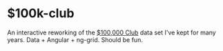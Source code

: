 $100k-club
==========

An interactive reworking of the [$100,000 Club](http://itsalljustcomics.com/100000-club/) data set I've kept for many years. Data + Angular + ng-grid. Should be fun. 